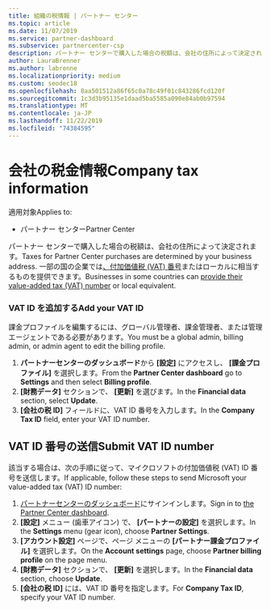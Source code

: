 ```yaml
---
title: 組織の税情報 | パートナー センター
ms.topic: article
ms.date: 11/07/2019
ms.service: partner-dashboard
ms.subservice: partnercenter-csp
description: パートナー センターで購入した場合の税額は、会社の住所によって決定されます。 一部の国では、企業が VAT 番号またはそれに相当するものをシステムに入力できます。
author: LauraBrenner
ms.author: labrenne
ms.localizationpriority: medium
ms.custom: seodec18
ms.openlocfilehash: 8aa501512a86f65c0a78c49f01c843286fcd120f
ms.sourcegitcommit: 1c3d3b95135e1daad5ba5585a090e84ab0b97594
ms.translationtype: MT
ms.contentlocale: ja-JP
ms.lasthandoff: 11/22/2019
ms.locfileid: "74384595"
---
```

# <a name="company-tax-information"></a><span data-ttu-id="c0ca5-104">会社の税金情報</span><span class="sxs-lookup"><span data-stu-id="c0ca5-104">Company tax information</span></span>

<span data-ttu-id="c0ca5-105">適用対象</span><span class="sxs-lookup"><span data-stu-id="c0ca5-105">Applies to:</span></span>

- <span data-ttu-id="c0ca5-106">パートナー センター</span><span class="sxs-lookup"><span data-stu-id="c0ca5-106">Partner Center</span></span>

<span data-ttu-id="c0ca5-107">パートナー センターで購入した場合の税額は、会社の住所によって決定されます。</span><span class="sxs-lookup"><span data-stu-id="c0ca5-107">Taxes for Partner Center purchases are determined by your business address.</span></span> <span data-ttu-id="c0ca5-108">一部の国の企業では[、付加価値税 (VAT) 番号](#submit-vat-id-number)またはローカルに相当するものを提供できます。</span><span class="sxs-lookup"><span data-stu-id="c0ca5-108">Businesses in some countries can [provide their value-added tax (VAT) number](#submit-vat-id-number) or local equivalent.</span></span>

### <a name="add-your-vat-id"></a><span data-ttu-id="c0ca5-109">VAT ID を追加する</span><span class="sxs-lookup"><span data-stu-id="c0ca5-109">Add your VAT ID</span></span>

<span data-ttu-id="c0ca5-110">課金プロファイルを編集するには、グローバル管理者、課金管理者、または管理エージェントである必要があります。</span><span class="sxs-lookup"><span data-stu-id="c0ca5-110">You must be a global admin, billing admin, or admin agent to  edit the billing profile.</span></span>

1.  <span data-ttu-id="c0ca5-111">**パートナーセンターのダッシュボード**から **[設定]** にアクセスし、 **[課金プロファイル]** を選択します。</span><span class="sxs-lookup"><span data-stu-id="c0ca5-111">From the **Partner Center dashboard** go to  **Settings** and then select **Billing profile**.</span></span>
2.  <span data-ttu-id="c0ca5-112">**[財務データ]** セクションで、 **[更新]** を選びます。</span><span class="sxs-lookup"><span data-stu-id="c0ca5-112">In the **Financial data** section, select **Update**.</span></span>
3.  <span data-ttu-id="c0ca5-113">**[会社の税 ID]** フィールドに、VAT ID 番号を入力します。</span><span class="sxs-lookup"><span data-stu-id="c0ca5-113">In the **Company Tax ID** field, enter your VAT ID number.</span></span>

## <a name="submit-vat-id-number"></a><span data-ttu-id="c0ca5-114">VAT ID 番号の送信</span><span class="sxs-lookup"><span data-stu-id="c0ca5-114">Submit VAT ID number</span></span>

<span data-ttu-id="c0ca5-115">該当する場合は、次の手順に従って、マイクロソフトの付加価値税 (VAT) ID 番号を送信します。</span><span class="sxs-lookup"><span data-stu-id="c0ca5-115">If applicable, follow these steps to send Microsoft your value-added tax (VAT) ID number:</span></span>

1. <span data-ttu-id="c0ca5-116">[パートナーセンターのダッシュボード](https://partner.microsoft.com/dashboard/)にサインインします。</span><span class="sxs-lookup"><span data-stu-id="c0ca5-116">Sign in to [the Partner Center dashboard](https://partner.microsoft.com/dashboard/).</span></span>
2. <span data-ttu-id="c0ca5-117">**[設定]** メニュー (歯車アイコン) で、 **[パートナーの設定]** を選択します。</span><span class="sxs-lookup"><span data-stu-id="c0ca5-117">In the **Settings** menu (gear icon), choose **Partner Settings**.</span></span>
3. <span data-ttu-id="c0ca5-118">**[アカウント設定]** ページで、ページ メニューの **[パートナー課金プロファイル]** を選択します。</span><span class="sxs-lookup"><span data-stu-id="c0ca5-118">On the **Account settings** page, choose **Partner billing profile** on the page menu.</span></span>
4. <span data-ttu-id="c0ca5-119">**[財務データ]** セクションで、 **[更新]** を選択します。</span><span class="sxs-lookup"><span data-stu-id="c0ca5-119">In the **Financial data** section, choose **Update**.</span></span>
5. <span data-ttu-id="c0ca5-120">**[会社の税 ID]** には、VAT ID 番号を指定します。</span><span class="sxs-lookup"><span data-stu-id="c0ca5-120">For **Company Tax ID**, specify your VAT ID number.</span></span>
